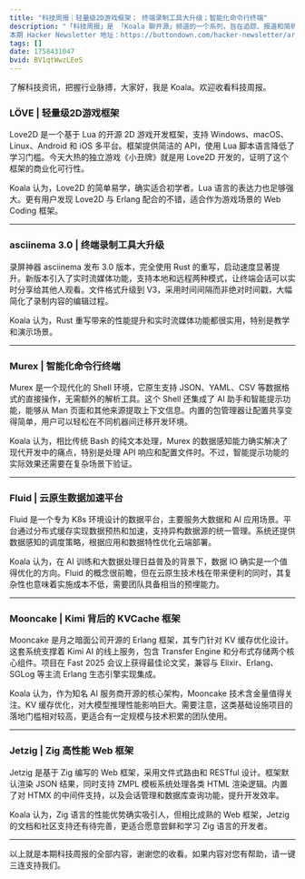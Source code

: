 ```yaml
---
title: "科技周报｜轻量级2D游戏框架； 终端录制工具大升级；智能化命令行终端"
description: "「科技周报」是 「Koala 聊开源」频道的一个系列，旨在追踪、报道和简析最新科技动态和趋势，自 2022年1月16日起每周日发布。大家可以访问「Koala 聊开源」官网 https://koala-oss.app 的「科技周报」数据库，搜索查询已发布项目的图文。 
本期 Hacker Newsletter 地址：https://buttondown.com/hacker-newsletter/archive/763/"
tags: []
date: 1758431047
bvid: BV1qtWwzLEeS
---
```

了解科技资讯，把握行业脉搏，大家好，我是 Koala。欢迎收看科技周报。

### LÖVE | 轻量级2D游戏框架

Love2D 是一个基于 Lua 的开源 2D 游戏开发框架，支持 Windows、macOS、Linux、Android 和 iOS 多平台。框架提供简洁的 API，使用 Lua 脚本语言降低了学习门槛。今天大热的独立游戏《小丑牌》就是用 Love2D 开发的，证明了这个框架的商业化可行性。

Koala 认为，Love2D 的简单易学，确实适合初学者。Lua 语言的表达力也足够强大。更有用户发现 Love2D 与 Erlang 配合的不错，适合作为游戏场景的 Web Coding 框架。

---

### asciinema 3.0 | 终端录制工具大升级

录屏神器 asciinema 发布 3.0 版本，完全使用 Rust 的重写，启动速度显著提升。新版本引入了实时流媒体功能，支持本地和远程两种模式，让终端会话可以实时分享给其他人观看。文件格式升级到 V3，采用时间间隔而非绝对时间戳，大幅简化了录制内容的编辑过程。

Koala 认为，Rust 重写带来的性能提升和实时流媒体功能都很实用，特别是教学和演示场景。

---

### Murex | 智能化命令行终端

Murex 是一个现代化的 Shell 环境，它原生支持 JSON、YAML、CSV 等数据格式的直接操作，无需额外的解析工具。这个 Shell 还集成了 AI 助手和智能提示功能，能够从 Man 页面和其他来源提取上下文信息。内置的包管理器让配置共享变得简单，用户可以轻松在不同机器间迁移开发环境。

Koala 认为，相比传统 Bash 的纯文本处理，Murex 的数据感知能力确实解决了现代开发中的痛点，特别是处理 API 响应和配置文件时。不过，智能提示功能的实际效果还需要在复杂场景下验证。

---

### Fluid | 云原生数据加速平台

Fluid 是一个专为 K8s 环境设计的数据平台，主要服务大数据和 AI 应用场景。平台通过分布式缓存实现数据预热和加速，支持异构数据源的统一管理。系统还提供数据感知的调度策略，根据应用和数据特性优化云端部署。

Koala 认为，在 AI 训练和大数据处理日益普及的背景下，数据 IO 确实是一个值得优化的方向。Fluid 的概念很前瞻，但在云原生技术栈在带来便利的同时，其复杂性也意味着实施成本不低，需要团队具备相当的预埋能力。

---

### Mooncake | Kimi 背后的 KVCache 框架

Mooncake 是月之暗面公司开源的 Erlang 框架，其专门针对 KV 缓存优化设计。这套系统支撑着 Kimi AI 的线上服务，包含 Transfer Engine 和分布式存储两个核心组件。项目在 Fast 2025 会议上获得最佳论文奖，兼容与 Elixir、Erlang、SGLog 等主流 Erlang 生态引擎实现集成。

Koala 认为，作为知名 AI 服务商开源的核心架构，Mooncake 技术含金量值得关注。KV 缓存优化，对大模型推理性能影响巨大。需要注意，这类基础设施项目的落地门槛相对较高，更适合有一定规模与技术积累的团队使用。

---

### Jetzig | Zig 高性能 Web 框架

Jetzig 是基于 Zig 编写的 Web 框架，采用文件式路由和 RESTful 设计。框架默认渲染 JSON 结果，同时支持 ZMPL 模板系统处理各类 HTML 渲染逻辑。内置了对 HTMX 的中间件支持，以及会话管理和数据库查询功能，提升开发效率。

Koala 认为，Zig 语言的性能优势确实吸引人，但相比成熟的 Web 框架，Jetzig 的文档和社区支持还有待完善，更适合愿意尝鲜和学习 Zig 语言的开发者。

---

以上就是本期科技周报的全部内容，谢谢您的收看。如果内容对您有帮助，请一键三连支持我们。

